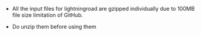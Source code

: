- All the input files for lightningroad are gzipped individually due to 100MB file size limitation of GitHub.

- Do unzip them before using them